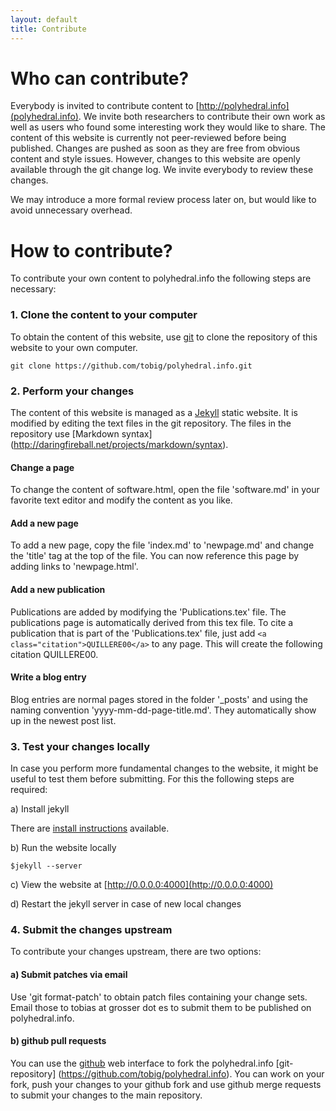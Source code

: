 ```yaml
---
layout: default
title: Contribute
---
```


Who can contribute?
===================

Everybody is invited to contribute content to
[http://polyhedral.info](polyhedral.info). We invite both researchers to
contribute their own work as well as users who found some interesting work they
would like to share. The content of this website is currently not peer-reviewed
before being published. Changes are pushed as soon as they are free from
obvious content and style issues. However, changes to this website are openly available
through the git change log. We invite everybody to review these changes.

We may introduce a more formal review process later on, but would like to avoid unnecessary
overhead.

How to contribute?
==================

To contribute your own content to polyhedral.info the following steps are necessary:

### 1. Clone the content to your computer

To obtain the content of this website, use [git](http://git-scm.com) to clone the
repository of this website to your own computer.

	git clone https://github.com/tobig/polyhedral.info.git

### 2. Perform your changes

The content of this website is managed as a
[Jekyll](https://github.com/mojombo/jekyll) static website. It is
modified by editing the text files in the git repository. The files
in the repository use [Markdown syntax] (http://daringfireball.net/projects/markdown/syntax).

#### Change a page

To change the content of software.html, open the file 'software.md' in your
favorite text editor and modify the content as you like.

#### Add a new page

To add a new page, copy the file 'index.md' to 'newpage.md' and change the
'title' tag at the top of the file. You can now reference this page by
adding links to 'newpage.html'.

#### Add a new publication

Publications are added by modifying the 'Publications.tex' file. The publications
page is automatically derived from this tex file. To cite a publication that is part
of the 'Publications.tex' file, just add `<a class="citation">QUILLERE00</a>`
to any page. This will create the following citation <a class="citation">QUILLERE00</a>.


#### Write a blog entry

Blog entries are normal pages stored in the folder '_posts' and using the
naming convention 'yyyy-mm-dd-page-title.md'. They automatically show up in the
newest post list.

### 3. Test your changes locally

In case you perform more fundamental changes to the website, it might be useful
to test them before submitting. For this the following steps are required:

a) Install jekyll

There are [install instructions](http://github.com/mojombo/jekyll/wiki/Install) available.

b) Run the website locally

	$jekyll --server

c) View the website at [http://0.0.0.0:4000](http://0.0.0.0:4000)

d) Restart the jekyll server in case of new local changes

### 4. Submit the changes upstream

To contribute your changes upstream, there are two options:

#### a) Submit patches via email

Use 'git format-patch' to obtain patch files containing your change sets. Email
those to tobias at grosser dot es to submit them to be published on polyhedral.info.

#### b) github pull requests

You can use the [github](github.com) web interface to fork the polyhedral.info
[git-repository] (https://github.com/tobig/polyhedral.info). You can work on
your fork, push your changes to your github fork and use github merge requests
to submit your changes to the main repository.

